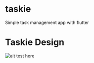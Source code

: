 # taskie
 Simple task management app with flutter
<h1>Taskie Design</h1>

![alt test here](taskie.jpg)

